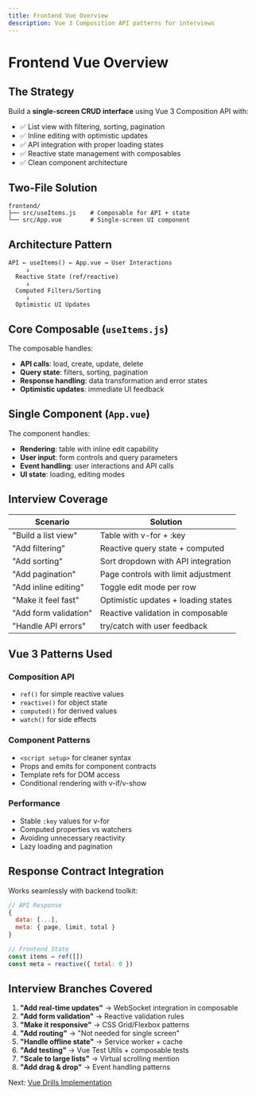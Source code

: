 ```yaml
---
title: Frontend Vue Overview
description: Vue 3 Composition API patterns for interviews
---
```


# Frontend Vue Overview

## The Strategy

Build a **single-screen CRUD interface** using Vue 3 Composition API with:

- ✅ List view with filtering, sorting, pagination
- ✅ Inline editing with optimistic updates
- ✅ API integration with proper loading states
- ✅ Reactive state management with composables
- ✅ Clean component architecture

## Two-File Solution

```
frontend/
├── src/useItems.js    # Composable for API + state
└── src/App.vue        # Single-screen UI component
```

## Architecture Pattern

```
API ← useItems() ← App.vue → User Interactions
     ↓
  Reactive State (ref/reactive)
     ↓  
  Computed Filters/Sorting
     ↓
  Optimistic UI Updates
```

## Core Composable (`useItems.js`)

The composable handles:
- **API calls**: load, create, update, delete
- **Query state**: filters, sorting, pagination  
- **Response handling**: data transformation and error states
- **Optimistic updates**: immediate UI feedback

## Single Component (`App.vue`)

The component handles:
- **Rendering**: table with inline edit capability
- **User input**: form controls and query parameters
- **Event handling**: user interactions and API calls
- **UI state**: loading, editing modes

## Interview Coverage

| Scenario | Solution |
|----------|----------|
| "Build a list view" | Table with v-for + :key |
| "Add filtering" | Reactive query state + computed |
| "Add sorting" | Sort dropdown with API integration |
| "Add pagination" | Page controls with limit adjustment |
| "Add inline editing" | Toggle edit mode per row |
| "Make it feel fast" | Optimistic updates + loading states |
| "Add form validation" | Reactive validation in composable |
| "Handle API errors" | try/catch with user feedback |

## Vue 3 Patterns Used

### Composition API
- `ref()` for simple reactive values
- `reactive()` for object state
- `computed()` for derived values
- `watch()` for side effects

### Component Patterns
- `<script setup>` for cleaner syntax
- Props and emits for component contracts
- Template refs for DOM access
- Conditional rendering with v-if/v-show

### Performance
- Stable `:key` values for v-for
- Computed properties vs watchers
- Avoiding unnecessary reactivity
- Lazy loading and pagination

## Response Contract Integration

Works seamlessly with backend toolkit:

```javascript
// API Response
{ 
  data: [...], 
  meta: { page, limit, total } 
}

// Frontend State
const items = ref([])
const meta = reactive({ total: 0 })
```

## Interview Branches Covered

1. **"Add real-time updates"** → WebSocket integration in composable
2. **"Add form validation"** → Reactive validation rules  
3. **"Make it responsive"** → CSS Grid/Flexbox patterns
4. **"Add routing"** → "Not needed for single screen"
5. **"Handle offline state"** → Service worker + cache
6. **"Add testing"** → Vue Test Utils + composable tests
7. **"Scale to large lists"** → Virtual scrolling mention
8. **"Add drag & drop"** → Event handling patterns

Next: [Vue Drills Implementation](/cookbook/3_frontend/2_drills-vue)